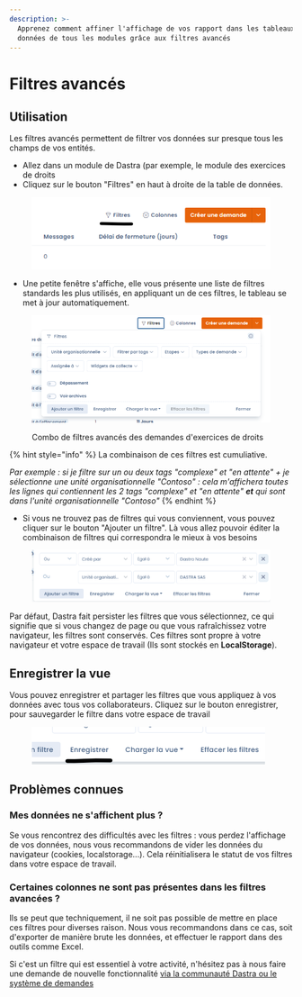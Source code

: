 ```yaml
---
description: >-
  Apprenez comment affiner l'affichage de vos rapport dans les tableaux de
  données de tous les modules grâce aux filtres avancés
---
```


# Filtres avancés

## Utilisation

Les filtres avancés permettent de filtrer vos données sur presque tous les champs de vos entités.

* Allez dans un module de Dastra (par exemple, le module des exercices de droits
* Cliquez sur le bouton "Filtres" en haut à droite de la table de données.&#x20;

<figure><img src="../../.gitbook/assets/image (189).png" alt=""><figcaption></figcaption></figure>

* Une petite fenêtre s'affiche, elle vous présente une liste de filtres standards les plus utilisés, en appliquant un de ces filtres, le tableau se met à jour automatiquement.

<figure><img src="../../.gitbook/assets/image (209).png" alt=""><figcaption><p>Combo de filtres avancés des demandes d'exercices de droits</p></figcaption></figure>

{% hint style="info" %}
La combinaison de ces filtres est cumuliative.&#x20;

_Par exemple : si je filtre sur un ou deux tags "complexe" et "en attente" + je sélectionne une unité organisationnelle "Contoso" : cela m'affichera toutes les lignes qui contiennent les 2 tags "complexe" et "en attente" **et** qui sont dans l'unité organisationnelle "Contoso"_
{% endhint %}

* Si vous ne trouvez pas de filtres qui vous conviennent, vous pouvez cliquer sur le bouton "Ajouter un filtre". Là vous allez pouvoir éditer la combinaison de filtres qui correspondra le mieux à vos besoins

<figure><img src="../../.gitbook/assets/image (191).png" alt=""><figcaption></figcaption></figure>

Par défaut, Dastra fait persister les filtres que vous sélectionnez, ce qui signifie que si vous changez de page ou que vous rafraîchissez votre navigateur, les filtres sont conservés. Ces filtres sont propre à votre navigateur et votre espace de travail (Ils sont stockés en **LocalStorage**).&#x20;

## Enregistrer la vue

Vous pouvez enregistrer et partager les filtres que vous appliquez à vos données avec tous vos collaborateurs. Cliquez sur le bouton enregistrer, pour sauvegarder le filtre dans votre espace de travail

<figure><img src="../../.gitbook/assets/image (243).png" alt=""><figcaption></figcaption></figure>

## Problèmes connues

### Mes données ne s'affichent plus ?

Se vous rencontrez des difficultés avec les filtres : vous perdez l'affichage de vos données, nous vous recommandons de vider les données du navigateur (cookies, localstorage...). Cela réinitialisera le statut de vos filtres dans votre espace de travail.

### Certaines colonnes ne sont pas présentes dans les filtres avancées ?

Ils se peut que techniquement, il ne soit pas possible de mettre en place ces filtres pour diverses raison. Nous vous recommandons dans ce cas, soit d'exporter de manière brute les données, et effectuer le rapport dans des outils comme Excel.

Si c'est un filtre qui est essentiel à votre activité, n'hésitez pas à nous faire une demande de nouvelle fonctionnalité [via la communauté Dastra ou le système de demandes](../../commencer/le-support/faire-une-demande-de-support.md)

